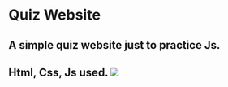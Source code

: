 # Quiz Website 

<h2> A simple quiz website just to practice Js.

<h2> Html, Css, Js used.


<img src="gif.gif">



